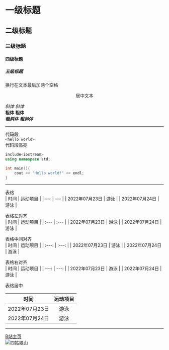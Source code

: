 # 一级标题
## 二级标题
### 三级标题
#### 四级标题
##### 五级标题
换行在文本最后加两个空格  
<p align="center">居中文本</p>

*斜体* _斜体_  
**粗体** __粗体__      
***粗斜体*** ___粗斜体___     
***
代码段  
`<hello world>`  
代码段高亮  
```c++
include<iostream>
using namespace std;

int main(){
    cout << "Hello world!" << endl;
}
```
***
表格  
| 时间 | 运动项目 |
| --- | --- |
| 2022年07月23日 | 游泳 |
| 2022年07月24日 | 游泳 | 

表格左对齐  
| 时间 | 运动项目 |
| :--- | :--- |
| 2022年07月23日 | 游泳 |
| 2022年07月24日 | 游泳 | 

表格中间对齐  
| 时间 | 运动项目 |
| :---: | :---: |
| 2022年07月23日 | 游泳 |
| 2022年07月24日 | 游泳 |  

表格右对齐    
| 时间 | 运动项目 |
| ---: | ---: |
| 2022年07月23日 | 游泳 |
| 2022年07月24日 | 游泳 |  

表格居中        
<div align="center">
    
| 时间 | 运动项目 |
| :---: | :---: |
| 2022年07月23日 | 游泳 |
| 2022年07月24日 | 游泳 |

 </div> 
 
***
[B站主页](https://space.bilibili.com/16543387)  
![四姑娘山](https://github.com/WillenChung/learning_temps/blob/master/%E5%9B%9B%E5%A7%91%E5%A8%98.JPG)  


